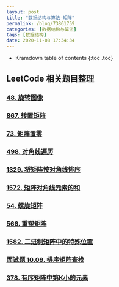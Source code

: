 ```yaml
---
layout: post
title: "数据结构与算法-矩阵"
permalink: /blog/73861759
categories: [数据结构与算法]
tags: [数据结构]
date: 2020-11-08 17:34:34
---
```


* Kramdown table of contents
{:toc .toc}
## LeetCode 相关题目整理

### [48. 旋转图像](https://leetcode-cn.com/problems/rotate-image/)

### [867. 转置矩阵](https://leetcode-cn.com/problems/transpose-matrix/)

### [73. 矩阵置零](https://leetcode-cn.com/problems/set-matrix-zeroes/)

### [498. 对角线遍历](https://leetcode-cn.com/problems/diagonal-traverse/)

### [1329. 将矩阵按对角线排序](https://leetcode-cn.com/problems/sort-the-matrix-diagonally/)

### [1572. 矩阵对角线元素的和](https://leetcode-cn.com/problems/matrix-diagonal-sum/)

### [54. 螺旋矩阵](https://leetcode-cn.com/problems/spiral-matrix/)

### [566. 重塑矩阵](https://leetcode-cn.com/problems/reshape-the-matrix/)

### [1582. 二进制矩阵中的特殊位置](https://leetcode-cn.com/problems/special-positions-in-a-binary-matrix/)

### [面试题 10.09. 排序矩阵查找](https://leetcode-cn.com/problems/sorted-matrix-search-lcci/)

### [378. 有序矩阵中第K小的元素](https://leetcode-cn.com/problems/kth-smallest-element-in-a-sorted-matrix/)
